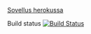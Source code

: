 [Sovellus herokussa](http://beersrevs.herokuapp.com/)

Build status [![Build Status](https://travis-ci.org/JaakkoV/wadror.svg?branch=master)](https://travis-ci.org/JaakkoV/wadror)
